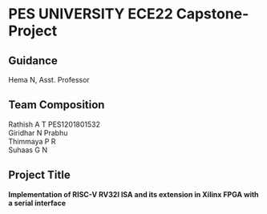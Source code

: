 # **PES UNIVERSITY ECE22** Capstone-Project 

## Guidance 
Hema N, Asst. Professor

## Team Composition
Rathish A T   PES1201801532  
Giridhar N Prabhu  
Thimmaya P R  
Suhaas G N  

## Project Title  
**Implementation of RISC-V RV32I ISA and its extension in Xilinx FPGA with a serial interface**


